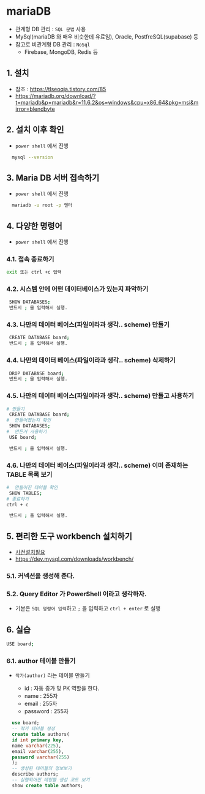 # mariaDB

- 관계형 DB 관리 : `SQL 문법` 사용
- MySql(mariaDB 와 매우 비슷한데 유료임), Oracle, PostfreSQL(supabase) 등
- 참고로 비관계형 DB 관리 : `NoSql`
  - Firebase, MongoDB, Redis 등

## 1. 설치

- 참조 : https://tlseoqja.tistory.com/85
- https://mariadb.org/download/?t=mariadb&p=mariadb&r=11.6.2&os=windows&cpu=x86_64&pkg=msi&mirror=blendbyte

## 2. 설치 이후 확인

- `power shell` 에서 진행

```bash
  mysql --version
```

## 3. Maria DB 서버 접속하기

- `power shell` 에서 진행

```bash
  mariadb -u root -p 엔터
```

## 4. 다양한 명령어

- `power shell` 에서 진행

### 4.1. 접속 종료하기

```bash
exit 또는 ctrl +c 입력
```

### 4.2. 시스템 안에 어떤 데이터베이스가 있는지 파악하기

```bash
 SHOW DATABASES;
 반드시 ; 을 입력해서 실행.
```

### 4.3. 나만의 데이터 베이스(파일이라과 생각.. scheme) 만들기

```bash
 CREATE DATABASE board;
 반드시 ; 을 입력해서 실행.
```

### 4.4. 나만의 데이터 베이스(파일이라과 생각.. scheme) 삭제하기

```bash
 DROP DATABASE board;
 반드시 ; 을 입력해서 실행.
```

### 4.5. 나만의 데이터 베이스(파일이라과 생각.. scheme) 만들고 사용하기

```bash
# 만들기
 CREATE DATABASE board;
#  만들어졌는지 확인
 SHOW DATABASES;
#  만든거 사용하기
 USE board;

 반드시 ; 을 입력해서 실행.
```

### 4.6. 나만의 데이터 베이스(파일이라과 생각.. scheme) 이미 존재하는 TABLE 목록 보기

```bash
#  만들어진 테이블 확인
 SHOW TABLES;
# 종료하기
ctrl + c

 반드시 ; 을 입력해서 실행.

```

## 5. 편리한 도구 workbench 설치하기

- [사전설치필요](https://12716.tistory.com/entry/MySQL-MySQL-Workbench-%EC%84%A4%EC%B9%98-%EB%B0%8F-%EC%98%A4%EB%A5%98-%EB%B0%9C%EC%83%9D%EC%8B%9C-%ED%95%B4%EA%B2%B0)
- https://dev.mysql.com/downloads/workbench/

### 5.1. 커넥션을 생성해 준다.

### 5.2. Query Editor 가 PowerShell 이라고 생각하자.

- 기본은 `SQL 명령어 입력`하고 `;` 을 입력하고 `ctrl + enter` 로 실행

## 6. 실습

```bash
USE board;
```

### 6.1. author 테이블 만들기

- `작가(author)` 라는 테이블 만들기

  - id : 자동 증가 및 PK 역할을 한다.
  - name : 255자
  - email : 255자
  - password : 255자

```sql
  use board;
  -- 작가 테이블 생성
  create table authors(
  id int primary key,
  name varchar(225),
  email varchar(255),
  password varchar(255)
  );
  -- 생성된 테이블의 정보보기
  describe authors;
  -- 실행되어진 테잉블 생성 코드 보기
  show create table authors;
```
